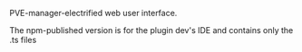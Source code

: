PVE-manager-electrified web user interface.

The npm-published version is for the plugin dev's IDE and contains only the .ts files